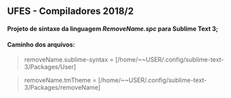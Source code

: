 ## UFES - Compiladores 2018/2

#### Projeto de sintaxe da linguagem _RemoveName.**spc**_ para Sublime Text 3;
#### __Caminho dos arquivos__:
>removeName.sublime-syntax = [/home/~~USER/.config/sublime-text-3/Packages/User]

>removeName.tmTheme = [/home/~~USER/.config/sublime-text-3/Packages/removeName]
